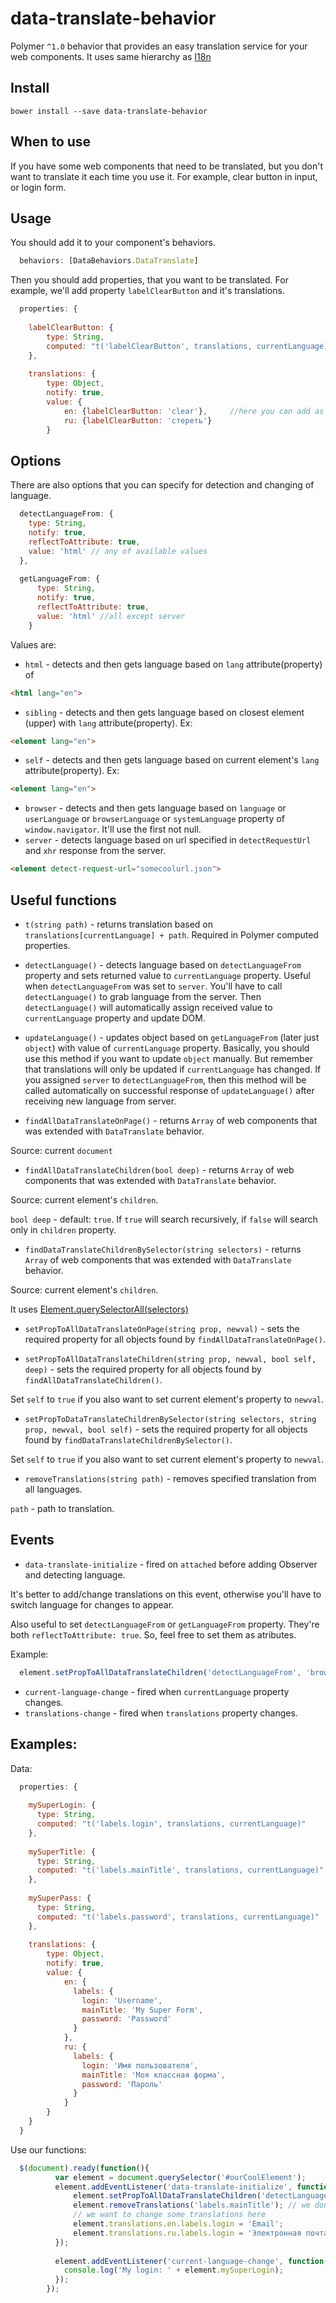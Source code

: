# data-translate-behavior
Polymer `^1.0` behavior that provides an easy translation service for your web components.
It uses same hierarchy as [I18n](https://github.com/svenfuchs/i18n)

## Install

`bower install --save data-translate-behavior`

## When to use

If you have some web components that need to be translated, but you don't want to translate it each time you use it.
For example, clear button in input, or login form.

## Usage

You should add it to your component's behaviors.

```javascript
  behaviors: [DataBehaviors.DataTranslate]
  ```
  
Then you should add properties, that you want to be translated. For example, we'll add property `labelClearButton` and it's translations.

```javascript
  properties: {
  
    labelClearButton: {
        type: String,
        computed: "t('labelClearButton', translations, currentLanguage)"  //you have to specify path to property and 2 required arguments: translations and currentLanguage, which are required to notify changes in Polymer
    },
    
    translations: {
        type: Object,
        notify: true,
        value: {
            en: {labelClearButton: 'clear'},     //here you can add as many translations as you want
            ru: {labelClearButton: 'стереть'}
        }
  ```
## Options

There are also options that you can specify for detection and changing of language.

```javascript
  detectLanguageFrom: {
    type: String,
    notify: true,
    reflectToAttribute: true,
    value: 'html' // any of available values
  },
  
  getLanguageFrom: {
      type: String,
      notify: true,
      reflectToAttribute: true,
      value: 'html' //all except server
    }
   ```
Values are:
* `html` - detects and then gets language based on `lang` attribute(property) of
```html
<html lang="en">
```
* `sibling` - detects and then gets language based on closest element (upper) with `lang` attribute(property).  Ex:
```html
<element lang="en">
```
* `self` - detects and then gets language based on current element's `lang` attribute(property). Ex:
```html
<element lang="en">
```
* `browser` - detects and then gets language based on `language` or `userLanguage` or `browserLanguage` or `systemLanguage` property of `window.navigator`. It'll use the first not null.
* `server` - detects language based on url specified in `detectRequestUrl` and `xhr` response from the server.
```html
<element detect-request-url="somecoolurl.json">
```

## Useful functions

* `t(string path)` - returns translation based on `translations[currentLanguage] + path`. Required in Polymer computed properties.

* `detectLanguage()` - detects language based on `detectLanguageFrom` property and sets returned value to `currentLanguage` property. Useful when `detectLanguageFrom` was set to `server`. You'll have to call `detectLanguage()` to grab language from the server. Then `detectLanguage()` will automatically assign received value to `currentLanguage` property and update DOM. 

* `updateLanguage()` - updates object based on `getLanguageFrom` (later just `object`) with value of `currentLanguage` property. Basically, you should use this method if you want to update `object` manually. But remember that translations will only be updated if `currentLanguage` has changed. If you assigned `server` to `detectLanguageFrom`, then this method will be called automatically on successful response of `updateLanguage()` after receiving new language from server.

* `findAllDataTranslateOnPage()` - returns `Array` of web components that was extended with `DataTranslate` behavior. 

Source: current `document`

* `findAllDataTranslateChildren(bool deep)` - returns `Array` of web components that was extended with `DataTranslate` behavior.

Source: current element's `children`.

`bool deep` - default: `true`. If `true` will search recursively, if `false` will search only in `children` property.

* `findDataTranslateChildrenBySelector(string selectors)` - returns `Array` of web components that was extended with `DataTranslate` behavior. 

Source: current element's `children`. 

It uses [Element.querySelectorAll(selectors)](https://developer.mozilla.org/en-US/docs/Web/API/Element/querySelectorAll)

* `setPropToAllDataTranslateOnPage(string prop, newval)` - sets the required property for all objects found by `findAllDataTranslateOnPage()`.

* `setPropToAllDataTranslateChildren(string prop, newval, bool self, deep)` - sets the required property for all objects found by `findAllDataTranslateChildren()`. 

Set `self` to `true` if you also want to set current element's property to `newval`.

* `setPropToDataTranslateChildrenBySelector(string selectors, string prop, newval, bool self)` - sets the required property for all objects found by `findDataTranslateChildrenBySelector()`. 

Set `self` to `true` if you also want to set current element's property to `newval`.

* `removeTranslations(string path)` - removes specified translation from all languages.

`path` - path to translation.

## Events

* `data-translate-initialize` - fired on `attached` before adding Observer and detecting language.

It's better to add/change translations on this event, otherwise you'll have to switch language for changes to appear.

Also useful to set `detectLanguageFrom` or `getLanguageFrom` property. They're both `reflectToAttribute: true`. So, feel free to set them as atributes.

Example:
```javascript
  element.setPropToAllDataTranslateChildren('detectLanguageFrom', 'browser', true);
```

* `current-language-change` - fired when `currentLanguage` property changes.
* `translations-change` - fired when `translations` property changes.

## Examples:

Data:

```javascript
  properties: {
  
    mySuperLogin: {
      type: String,
      computed: "t('labels.login', translations, currentLanguage)"
    },
    
    mySuperTitle: {
      type: String,
      computed: "t('labels.mainTitle', translations, currentLanguage)"
    },
    
    mySuperPass: {
      type: String,
      computed: "t('labels.password', translations, currentLanguage)"
    },
  
    translations: {
        type: Object,
        notify: true,
        value: {
            en: {
              labels: {
                login: 'Username',
                mainTitle: 'My Super Form',
                password: 'Password'
              }
            },
            ru: {
              labels: {
                login: 'Имя пользователя',
                mainTitle: 'Моя классная форма',
                password: 'Пароль'
              }
            }
        }
    }
  }
```

Use our functions: 
```javascript
  $(document).ready(function(){
          var element = document.querySelector('#ourCoolElement');
          element.addEventListener('data-translate-initialize', function(e) {
              element.setPropToAllDataTranslateChildren('detectLanguageFrom', 'browser', true); // when page is loading  we're detecting our language from user's browser.
              element.removeTranslations('labels.mainTitle'); // we don't want labels.mainTitle to show up
              // we want to change some translations here
              element.translations.en.labels.login = 'Email';
              element.translations.ru.labels.login = 'Электронная почта';
          });
          
          element.addEventListener('current-language-change', function(e) {
            console.log('My login: ' + element.mySuperLogin);
          });
        });
```
